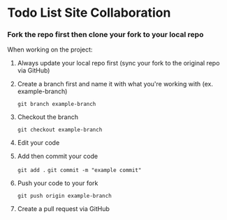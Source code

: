 # Todo List Site Collaboration

### Fork the repo first then clone your fork to your local repo

When working on the project:

1.  Always update your local repo first (sync your fork to the original repo via GitHub)
2.  Create a branch first and name it with what you're working with (ex. example-branch)

    `git branch example-branch`

3.  Checkout the branch

    `git checkout example-branch`

4.  Edit your code

5.  Add then commit your code

    `git add .`
    `git commit -m "example commit"`

6.  Push your code to your fork

    `git push origin example-branch`

7.  Create a pull request via GitHub
